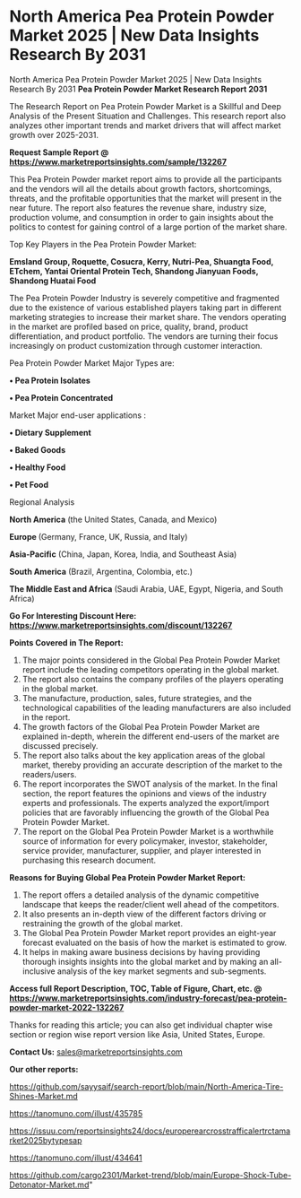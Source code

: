 # North America Pea Protein Powder Market 2025 | New Data Insights Research By 2031
 North America Pea Protein Powder Market 2025 | New Data Insights Research By 2031
<strong>Pea Protein Powder Market Research Report 2031</strong>

The Research Report on Pea Protein Powder Market is a Skillful and Deep Analysis of the Present Situation and Challenges. This research report also analyzes other important trends and market drivers that will affect market growth over 2025-2031.

<strong>Request Sample Report @ <a href=https://www.marketreportsinsights.com/sample/132267>https://www.marketreportsinsights.com/sample/132267</a></strong>

This Pea Protein Powder market report aims to provide all the participants and the vendors will all the details about growth factors, shortcomings, threats, and the profitable opportunities that the market will present in the near future. The report also features the revenue share, industry size, production volume, and consumption in order to gain insights about the politics to contest for gaining control of a large portion of the market share.

Top Key Players in the Pea Protein Powder Market:

<strong>Emsland Group, Roquette, Cosucra, Kerry, Nutri-Pea, Shuangta Food, ETchem, Yantai Oriental Protein Tech, Shandong Jianyuan Foods, Shandong Huatai Food</strong>

The Pea Protein Powder Industry is severely competitive and fragmented due to the existence of various established players taking part in different marketing strategies to increase their market share. The vendors operating in the market are profiled based on price, quality, brand, product differentiation, and product portfolio. The vendors are turning their focus increasingly on product customization through customer interaction.

Pea Protein Powder Market Major Types are:

<strong>• Pea Protein Isolates

• Pea Protein Concentrated</strong>

Market Major end-user applications :

<strong>• Dietary Supplement

• Baked Goods

• Healthy Food

• Pet Food</strong>

Regional Analysis

</u><strong><b>North America</b></strong> (the United States, Canada, and Mexico)

<strong><b>Europe </b></strong>(Germany, France, UK, Russia, and Italy)

<strong><b>Asia-Pacific</b></strong> (China, Japan, Korea, India, and Southeast Asia)

<strong><b>South America</b></strong> (Brazil, Argentina, Colombia, etc.)

<strong><b>The Middle East and Africa</b></strong> (Saudi Arabia, UAE, Egypt, Nigeria, and South Africa)

<strong>Go For Interesting Discount Here: <a href=https://www.marketreportsinsights.com/discount/132267>https://www.marketreportsinsights.com/discount/132267</a></strong>

<strong>Points Covered in The Report:</strong>
<ol>
  <li>The major points considered in the Global Pea Protein Powder Market report include the leading competitors operating in the global market.</li>
  <li>The report also contains the company profiles of the players operating in the global market.</li>
  <li>The manufacture, production, sales, future strategies, and the technological capabilities of the leading manufacturers are also included in the report.</li>
  <li>The growth factors of the Global Pea Protein Powder Market are explained in-depth, wherein the different end-users of the market are discussed precisely.</li>
  <li>The report also talks about the key application areas of the global market, thereby providing an accurate description of the market to the readers/users.</li>
  <li>The report incorporates the SWOT analysis of the market. In the final section, the report features the opinions and views of the industry experts and professionals. The experts analyzed the export/import policies that are favorably influencing the growth of the Global Pea Protein Powder Market.</li>
  <li>The report on the Global Pea Protein Powder Market is a worthwhile source of information for every policymaker, investor, stakeholder, service provider, manufacturer, supplier, and player interested in purchasing this research document.</li>
</ol>
<strong>Reasons for Buying Global Pea Protein Powder Market Report:</strong>

<ol>
  <li>The report offers a detailed analysis of the dynamic competitive landscape that keeps the reader/client well ahead of the competitors.</li>
  <li>It also presents an in-depth view of the different factors driving or restraining the growth of the global market.</li>
  <li>The Global Pea Protein Powder Market report provides an eight-year forecast evaluated on the basis of how the market is estimated to grow.</li>
  <li>It helps in making aware business decisions by having providing thorough insights insights into the global market and by making an all-inclusive analysis of the key market segments and sub-segments.</li>
</ol>
<strong>Access full Report Description, TOC, Table of Figure, Chart, etc. @ <a href=https://www.marketreportsinsights.com/industry-forecast/pea-protein-powder-market-2022-132267>https://www.marketreportsinsights.com/industry-forecast/pea-protein-powder-market-2022-132267</a></strong>


Thanks for reading this article; you can also get individual chapter wise section or region wise report version like Asia, United States, Europe.

<strong>Contact Us:</strong>
sales@marketreportsinsights.com

<strong>Our other reports:</strong>

<a href=https://github.com/sayysaif/search-report/blob/main/North-America-Tire-Shines-Market.md>https://github.com/sayysaif/search-report/blob/main/North-America-Tire-Shines-Market.md</a>

<a href=https://tanomuno.com/illust/435785>https://tanomuno.com/illust/435785</a>

<a href=https://issuu.com/reportsinsights24/docs/europerearcrosstrafficalertrctamarket2025bytypesap>https://issuu.com/reportsinsights24/docs/europerearcrosstrafficalertrctamarket2025bytypesap</a>

<a href=https://tanomuno.com/illust/434641>https://tanomuno.com/illust/434641</a>

<a href=https://github.com/cargo2301/Market-trend/blob/main/Europe-Shock-Tube-Detonator-Market.md>https://github.com/cargo2301/Market-trend/blob/main/Europe-Shock-Tube-Detonator-Market.md</a>"
